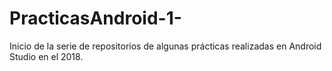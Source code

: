 # PracticasAndroid-1-
Inicio de la serie de repositorios de algunas prácticas realizadas en Android Studio en el 2018.
